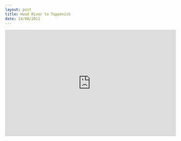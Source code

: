 ```yaml
---
layout: post
title: Hood River to Toppenish
date: 14/08/2011
---
```


<iframe width="560" height="349" src="http://www.youtube.com/embed/n1OKTYgA_GQ?hd=1" frameborder="0" allowfullscreen></iframe>
